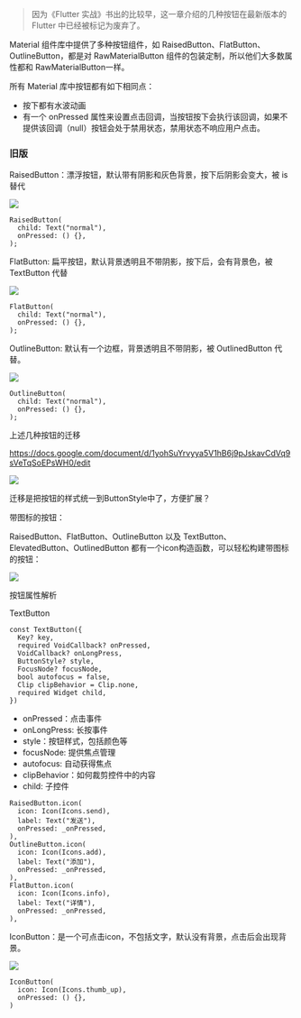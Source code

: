 > 因为《Flutter 实战》书出的比较早，这一章介绍的几种按钮在最新版本的 Flutter 中已经被标记为废弃了。

Material 组件库中提供了多种按钮组件，如 RaisedButton、FlatButton、OutlineButton，都是对 RawMaterialButton 组件的包装定制，所以他们大多数属性都和 RawMaterialButton一样。

所有  Material 库中按钮都有如下相同点：

- 按下都有水波动画
- 有一个 onPressed 属性来设置点击回调，当按钮按下会执行该回调，如果不提供该回调（null）按钮会处于禁用状态，禁用状态不响应用户点击。

### 旧版

RaisedButton：漂浮按钮，默认带有阴影和灰色背景，按下后阴影会变大，被 is 替代

![](https://bytedance.feishu.cn/space/api/box/stream/download/asynccode/?code=ZTI1YmIwODMyYjYxYTQyNDBmM2FjOWE0ZDU1MGQ5YTZfWTNMcUFyV2k2OUhIODJMdFF4c2ZrbUN3U2gzM05LdFlfVG9rZW46Ym94Y25Ba0NBdjgxZWZVVVB4dnhxdDV2djRiXzE2MzI1MDAyNjE6MTYzMjUwMzg2MV9WNA)

```
RaisedButton(
  child: Text("normal"),
  onPressed: () {},
);
```

FlatButton: 扁平按钮，默认背景透明且不带阴影，按下后，会有背景色，被 TextButton 代替

![](https://bytedance.feishu.cn/space/api/box/stream/download/asynccode/?code=ODZkMDE0N2RhMzZkNmE1NWI3OGM2YTk5NDJjMGQwZDVfTTJ3a09ZalZEeTFNeHA5NVNmQlVrdFpOUDh5U2RNakRfVG9rZW46Ym94Y25NQ2psVjNrTFRnWWlTYTVmQVJ4N01ZXzE2MzI1MDAyNjE6MTYzMjUwMzg2MV9WNA)

```
FlatButton(
  child: Text("normal"),
  onPressed: () {},
);
```

OutlineButton: 默认有一个边框，背景透明且不带阴影，被 OutlinedButton 代替。

![](https://bytedance.feishu.cn/space/api/box/stream/download/asynccode/?code=ZmZiZDEyMmUwOGM3OTk2ZjE5YzA0NDY3NzA5NTU0MjFfRHRQVlNRMU5Jd0xqNmRIall2VDQ2RlkwUUV5SFhtV2NfVG9rZW46Ym94Y25WT3FVWE5qUDZab0E2YlhTdUowNWd2XzE2MzI1MDAyNjE6MTYzMjUwMzg2MV9WNA)

```
OutlineButton(
  child: Text("normal"),
  onPressed: () {},
);
```

上述几种按钮的迁移

https://docs.google.com/document/d/1yohSuYrvyya5V1hB6j9pJskavCdVq9sVeTqSoEPsWH0/edit

![](https://bytedance.feishu.cn/space/api/box/stream/download/asynccode/?code=OGI1MGNlN2ZhY2Q5Zjk0ZjlhNTcyYWIyOGNiOTlkZDdfUDBPQTFjanE5MkxQdWxzSWtzRnJHNnYzdmZEdFk2NnZfVG9rZW46Ym94Y25yOXlJOVpBTnBnTUJKeUhCQ2pYNVNlXzE2MzI1MDAyNjE6MTYzMjUwMzg2MV9WNA)

迁移是把按钮的样式统一到ButtonStyle中了，方便扩展？

带图标的按钮：

RaisedButton、FlatButton、OutlineButton 以及 TextButton、ElevatedButton、OutlinedButton 都有一个icon构造函数，可以轻松构建带图标的按钮：

![](https://bytedance.feishu.cn/space/api/box/stream/download/asynccode/?code=MTEzZWY3ODQ2ODdjMTRmYzI2MmY2MDJkZDI3NmE5MjFfb2xKZGhKWFBnY3M0Zmk0Z2EzMHU0SlpMOTViMkN2NXlfVG9rZW46Ym94Y25ReEh5UTQ5NVlsUGJTZDlzZG10UkFoXzE2MzI1MDAyNjE6MTYzMjUwMzg2MV9WNA)

按钮属性解析

TextButton

```
const TextButton({
  Key? key,
  required VoidCallback? onPressed,
  VoidCallback? onLongPress,
  ButtonStyle? style,
  FocusNode? focusNode,
  bool autofocus = false,
  Clip clipBehavior = Clip.none,
  required Widget child,
})
```

-   onPressed：点击事件
-   onLongPress: 长按事件
-   style：按钮样式，包括颜色等
-   focusNode: 提供焦点管理
-   autofocus: 自动获得焦点
-   clipBehavior：如何裁剪控件中的内容
-   child: 子控件

```
RaisedButton.icon(
  icon: Icon(Icons.send),
  label: Text("发送"),
  onPressed: _onPressed,
),
OutlineButton.icon(
  icon: Icon(Icons.add),
  label: Text("添加"),
  onPressed: _onPressed,
),
FlatButton.icon(
  icon: Icon(Icons.info),
  label: Text("详情"),
  onPressed: _onPressed,
),
```

IconButton：是一个可点击icon，不包括文字，默认没有背景，点击后会出现背景。

![](https://bytedance.feishu.cn/space/api/box/stream/download/asynccode/?code=M2ZjMmE4NDA2Y2NlYmY1YzQzZDQxY2RmMGQ3YjA0NWVfSktVTkN5akoyd3doNmxONFJWNDExZEZBMGQ2aHdhOU9fVG9rZW46Ym94Y25ZTXcxSWF5SFZsN0d2a0dDMnV4clBjXzE2MzI1MDAyNjE6MTYzMjUwMzg2MV9WNA)

```
IconButton(
  icon: Icon(Icons.thumb_up),
  onPressed: () {},
)
```